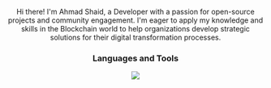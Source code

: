 <p align="center">Hi there! I'm Ahmad Shaid, a Developer with a passion for open-source projects and community engagement. I'm eager to apply my knowledge and skills in the Blockchain world to help organizations develop strategic solutions for their digital transformation processes.</p>



<h3 align="center">Languages and Tools</h3>
<p align="center">
    <img src="https://skillicons.dev/icons?i=html,css,bootstrap,tailwind,php,py,go,js,ts,nodejs,vscode,androidstudio,flutter,apple,ipfs,rust,sass,react,redux,nextjs,aws,azure,laravel,bash,c,cs,cpp,cloudflare,docker,dotnet,figma,firebase,webpack,mongodb,postgres,mysql,git,githubactions,gitlab,linux,ubuntu,idea,ai&perline=14" />
 </p>
